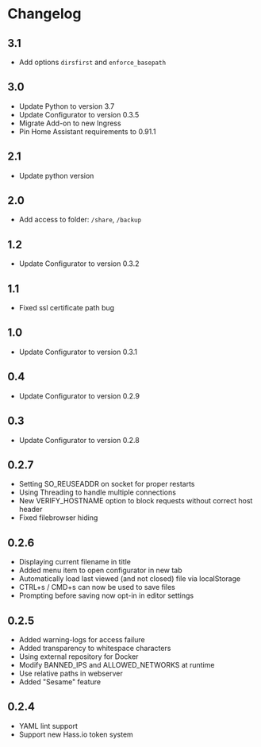# Changelog

## 3.1
- Add options `dirsfirst` and `enforce_basepath`

## 3.0
- Update Python to version 3.7
- Update Configurator to version 0.3.5
- Migrate Add-on to new Ingress
- Pin Home Assistant requirements to 0.91.1

## 2.1
- Update python version

## 2.0
- Add access to folder: `/share`, `/backup`

## 1.2
- Update Configurator to version 0.3.2

## 1.1
- Fixed ssl certificate path bug

## 1.0
- Update Configurator to version 0.3.1

## 0.4
- Update Configurator to version 0.2.9

## 0.3
- Update Configurator to version 0.2.8

## 0.2.7
- Setting SO_REUSEADDR on socket for proper restarts
- Using Threading to handle multiple connections
- New VERIFY_HOSTNAME option to block requests without correct host header
- Fixed filebrowser hiding

## 0.2.6
- Displaying current filename in title
- Added menu item to open configurator in new tab
- Automatically load last viewed (and not closed) file via localStorage
- CTRL+s / CMD+s can now be used to save files
- Prompting before saving now opt-in in editor settings

## 0.2.5
- Added warning-logs for access failure
- Added transparency to whitespace characters
- Using external repository for Docker
- Modify BANNED_IPS and ALLOWED_NETWORKS at runtime
- Use relative paths in webserver
- Added "Sesame" feature

## 0.2.4
- YAML lint support
- Support new Hass.io token system
